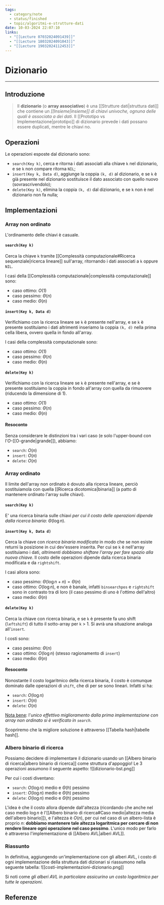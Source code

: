 ```yaml
---
tags:
  - category/note
  - status/finished
  - topic/algoritmi-e-strutture-dati
date: 10-03-2024 22:07:10
links:
  - "[[Lecture 07032024091439]]"
  - "[[Lecture 18032024091043]]"
  - "[[Lecture 19032024112453]]"
---
```

# Dizionario
---
## Introduzione
> Il **dizionario** (o **array associativo**) è una [[Strutture dati|struttura dati]] che contiene un _[[Insieme|insieme]] di chiavi univoche, ognuna delle quali è associata a dei dati_. Il [[Prototipo vs Implementazione|prototipo]] di dizionario prevede i dati possano essere duplicati, mentre le chiavi no.

## Operazioni
Le operazioni esposte dal dizionario sono:
- `search(Key k)`, cerca e ritorna i dati associati alla chiave `k` nel dizionario, e se `k` non compare ritorna `NIL`;
- `insert(Key k, Data d)`, aggiunge la coppia `(k, d)` al dizionario, e se `k` è già presente nel dizionario sostituisce il dato associato con quello nuovo (sovrascrivendolo);
- `delete(Key k)`, elimina la coppia `(k, d)` dal dizionario, e se `k` non è nel dizionario non fa nulla;

## Implementazioni
### Array non ordinato
L'ordinamento delle chiavi è casuale.
#### `search(Key k)`
Cerca la chiave `k` tramite [[Complessità computazionale#Ricerca sequenziale|ricerca lineare]] sull'array, ritornando i dati associati a `k` oppure `NIL`.

I casi della [[Complessità computazionale|complessità computazionale]] sono:
- caso ottimo: $O(1)$
- caso pessimo: $\Theta(n)$
- caso medio: $\Theta(n)$

#### `insert(Key k, Data d)`
Verifichiamo con la ricerca lineare se `k` è presente nell'array, e se `k` è presente sostituiamo i dati altrimenti inseriamo la coppia `(k, d)` nella prima cella libera, ovvero quella in fondo all'array.

I casi della complessità computazionale sono:
- caso ottimo: $O(1)$
- caso pessimo: $\Theta(n)$
- caso medio: $\Theta(n)$

#### `delete(Key k)`
Verifichiamo con la ricerca lineare se `k` è presente nell'array, e se è presente sostituiamo la coppia in fondo all'array con quella da rimuovere (riducendo la dimensione di 1).
- caso ottimo: $O(1)$
- caso pessimo: $\Theta(n)$
- caso medio: $\Theta(n)$

#### Resoconto
Senza considerare le distinzioni tra i vari caso (e solo l'upper-bound con l'$O$-[[O-grande|grande]]), abbiamo:
- `search`: $O(n)$
- `insert`: $O(n)$
- `delete`: $O(n)$

### Array ordinato
Il limite dell'array non ordinato è dovuto alla ricerca lineare, perciò sostituiamola con quella [[Ricerca dicotomica|binaria]] (a patto di mantenere ordinato l'array sulle chiavi).

#### `search(Key k)`
E' una ricerca binaria sulle chiavi _per cui il costo delle operazioni dipende dalla ricerca binaria_: $\Theta(\log{n})$.

#### `insert(Key k, Data d)`
Cerca la chiave con _ricerca binaria modificata_ in modo che se non esiste returni la posizione in cui dev'essere inserita. Per cui se `k` è nell'array sostituiamo i dati, _altrimenti dobbiamo shiftare l'array per fare spazio alla nuova chiave_. Il costo delle operazioni dipende dalla ricerca binaria modificata e da `rightshift`.

I casi allora sono:
- caso pessimo: $\Theta(\log{n} + n) = \Theta(n)$
- caso ottimo: $O(\log{n})$, e non è banale, infatti `binsearchpos` e `rightshift` sono in contrasto tra di loro (il caso pessimo di uno è l'ottimo dell'altro)
- caso medio: $\Theta(n)$

#### `delete(Key k)`
Cerca la chiave con ricerca binaria, e se `k` è presente fa uno shift (`leftshift`) di tutto il sotto-array per `k` > 1. Si avrà una situazione analoga all'`insert`.

I costi sono:
- caso pessimo: $\Theta(n)$
- caso ottimo: $O(\log{n})$ (stesso ragionamento di `insert`)
- caso medio: $\Theta(n)$

#### Resoconto
Nonostante il costo logaritmico della ricerca binaria, il costo è comunque dominato dalle operazioni di `shift`, che di per se sono lineari. Infatti si ha:
- `search`: $O(\log{n})$
- `insert`: $O(n)$
- `delete`: $O(n)$

<u>Nota bene</u>: l'_unico effettivo miglioramento dalla prima implementazione con array non ordinato si è verificato in `search`_.

Scopriremo che la migliore soluzione è attraverso [[Tabella hash|tabelle hash]].

### Albero binario di ricerca
Possiamo decidere di implementare il dizionario usando un [[Albero binario di ricerca|albero binario di ricerca]] come struttura d'appoggio! Le 3 operazioni assumono il seguente aspetto:
![[dizionario-bst.png]]

Per cui i costi diventano:
- `search`: $O(\log{n})$ medio e $\Theta(h)$ pessimo
- `insert`: $O(\log{n})$ medio e $\Theta(h)$ pessimo
- `delete`: $O(\log{n})$ medio e $\Theta(h)$ pessimo

L'idea è che il costo allora dipende dall'altezza (ricordando che anche nel caso medio $\log{n}$ è l'[[Albero binario di ricerca#Caso medio|altezza media dell'albero binario]]), e l'altezza è $O(n)$, per cui nel caso di un albero-lista è proprio $n$: **dobbiamo mantenere tale altezza logaritmica per cercare di non rendere lineare ogni operazione nel caso pessimo**. L'unico modo per farlo è attraverso l'implementazione di [[Albero AVL|alberi AVL]].

### Riassunto
In definitiva, aggiungendo un'implementazione con gli alberi AVL, i costo di ogni implementazione della struttura dati dizionari si riassumono nella seguente tabella:
![[costi-implementazioni-dizionario.png]]

Si noti come _gli alberi AVL in particolare assicurino un costo logaritmico per tutte le operazioni_.

## Referenze